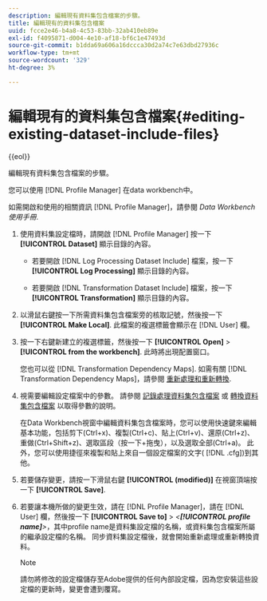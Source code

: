 ```yaml
---
description: 編輯現有資料集包含檔案的步驟。
title: 編輯現有的資料集包含檔案
uuid: fcce2e46-b4a8-4c53-83bb-32ab410eb89e
exl-id: f4095871-d004-4e10-af18-bf6c1e47493d
source-git-commit: b1dda69a606a16dccca30d2a74c7e63dbd27936c
workflow-type: tm+mt
source-wordcount: '329'
ht-degree: 3%

---
```


# 編輯現有的資料集包含檔案{#editing-existing-dataset-include-files}

{{eol}}

編輯現有資料集包含檔案的步驟。

您可以使用 [!DNL Profile Manager] 在data workbench中。

如需開啟和使用的相關資訊 [!DNL Profile Manager]，請參閱 *Data Workbench使用手冊*.

1. 使用資料集設定檔時，請開啟 [!DNL Profile Manager] 按一下 **[!UICONTROL Dataset]** 顯示目錄的內容。

   * 若要開啟 [!DNL Log Processing Dataset Include] 檔案，按一下 **[!UICONTROL Log Processing]** 顯示目錄的內容。

   * 若要開啟 [!DNL Transformation Dataset Include] 檔案，按一下 **[!UICONTROL Transformation]** 顯示目錄的內容。

1. 以滑鼠右鍵按一下所需資料集包含檔案旁的核取記號，然後按一下 **[!UICONTROL Make Local]**. 此檔案的複選標籤會顯示在 [!DNL User] 欄。
1. 按一下右鍵新建立的複選標籤，然後按一下 **[!UICONTROL Open]** > **[!UICONTROL from the workbench]**. 此時將出現配置窗口。

   您也可以從 [!DNL Transformation Dependency Maps]. 如需有關 [!DNL Transformation Dependency Maps]，請參閱 [重新處理和重新轉換](../../../../home/c-dataset-const-proc/c-reproc-retrans/c-unst-reproc-retrans.md).

1. 視需要編輯設定檔案中的參數。 請參閱 [記錄處理資料集包含檔案](../../../../home/c-dataset-const-proc/c-dataset-inc-files/c-types-dataset-inc-files/c-log-proc-dataset-inc-files/c-log-proc-dataset-inc-files.md#concept-999475a22519432e98844622ca95b6ab) 或 [轉換資料集包含檔案](../../../../home/c-dataset-const-proc/c-dataset-inc-files/c-types-dataset-inc-files/c-trans-dataset-inc-files.md#concept-c64aa78ed9ce40b8a0f4932c82ff5ace) 以取得參數的說明。

   在Data Workbench視窗中編輯資料集包含檔案時，您可以使用快速鍵來編輯基本功能，包括剪下(Ctrl+x)、複製(Ctrl+c)、貼上(Ctrl+v)、還原(Ctrl+z)、重做(Ctrl+Shift+z)、選取區段（按一下+拖曳），以及選取全部(Ctrl+a)。 此外，您可以使用捷徑來複製和貼上來自一個設定檔案的文字( [!DNL .cfg])到其他。

1. 若要儲存變更，請按一下滑鼠右鍵 **[!UICONTROL (modified)]** 在視窗頂端按一下 **[!UICONTROL Save]**.
1. 若要讓本機所做的變更生效，請在 [!DNL Profile Manager]，請在 [!DNL User] 欄，然後按一下 **[!UICONTROL Save to]** > *&lt;**[!UICONTROL profile name]**>*，其中profile name是資料集設定檔的名稱，或資料集包含檔案所屬的繼承設定檔的名稱。 同步資料集設定檔後，就會開始重新處理或重新轉換資料。

   >[!NOTE]
   >
   >請勿將修改的設定檔儲存至Adobe提供的任何內部設定檔，因為您安裝這些設定檔的更新時，變更會遭到覆寫。
